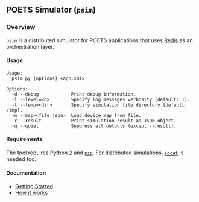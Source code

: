 ## POETS Simulator (`psim`)

### Overview

`psim` is a distributed simulator for POETS applications that uses
[Redis](http://redis.io/) as an orchestration layer.

#### Usage

```
Usage:
  psim.py [options] <app.xml>

Options:
  -d --debug            Print debug information.
  -l --level=<n>        Specify log messages verbosity [default: 1].
  -t --temp=<dir>       Specify simulation file directory [default: /tmp].
  -m --map=<file.json>  Load device map from file.
  -r --result           Print simulation result as JSON object.
  -q --quiet            Suppress all outputs (except --result).
```

#### Requirements

The tool requires Python 2 and
[`pip`](https://pip.pypa.io/en/stable/installing/). For distributed
simulations, [`socat`](https://linux.die.net/man/1/socat) is needed too.

#### Documentation

- [Getting Started](docs/getting-started.md)
- [How it works](docs/how-it-works.md)
